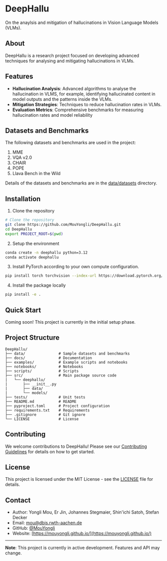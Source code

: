 # DeepHallu

On the anaylsis and mitigation of hallucinations in Vision Language Models (VLMs).

## About

DeepHallu is a research project focused on developing advanced techniques for analysing and mitigating hallucinations in VLMs.

## Features

- **Hallucination Analysis**: Advanced algorithms to analyse the hallucination in VLMS, for example, identifying hallucinated content in model outputs and the patterns inside the VLMs.
- **Mitigation Strategies**: Techniques to reduce hallucination rates in VLMs.
- **Evaluation Metrics**: Comprehensive benchmarks for measuring hallucination rates and model reliability

## Datasets and Benchmarks

The following datasets and benchmarks are used in the project:
1. MME
2. VQA v2.0
3. CHAIR
4. POPE
5. Llava Bench in the Wild

Details of the datasets and benchmarks are in the [data/datasets](data/datasets) directory.

## Installation

1. Clone the repository
```bash
# Clone the repository
git clone https://github.com/MouYongli/DeepHallu.git
cd DeepHallu
export PROJECT_ROOT=$(pwd)
```

2. Setup the environment
```bash
conda create -n deephallu python=3.12
conda activate deephallu
```

3. Install PyTorch according to your own compute configuration.
```bash
pip install torch torchvision --index-url https://download.pytorch.org/whl/cu129
```

4. Install the package locally
```bash
pip install -e .  
```

## Quick Start

Coming soon! This project is currently in the initial setup phase.

## Project Structure

```
DeepHallu/
├── data/               # Sample datasets and benchmarks
├── docs/               # Documentation
├── examples/           # Example scripts and notebooks
├── notebooks/          # Notebooks
├── scripts/            # Scripts
├── src/                # Main package source code
|   └── deephallu/
|       ├── __init__.py
|       ├── data/
|       └── models/
├── tests/              # Unit tests
├── README.md           # README
├── pyproject.toml      # Project configuration
├── requirements.txt    # Requirements
├── .gitignore          # Git ignore
└── LICENSE             # License
```

## Contributing

We welcome contributions to DeepHallu! Please see our [Contributing Guidelines](CONTRIBUTING.md) for details on how to get started.

## License

This project is licensed under the MIT License - see the [LICENSE](LICENSE) file for details.

<!-- ## Citation

If you use DeepHallu in your research, please cite:

```bibtex
@article{deephallu2025,
  author = {Mou, Yongli},
  title = {DeepHallu: On the Analysis and Mitigation of Hallucinations in Vision Language Models},
  year = {2025},
  journal = {arXiv preprint arXiv:2509.00000},
}
``` -->

## Contact

- Author: Yongli Mou, Er Jin, Johannes Stegmaier, Shin'ichi Satoh, Stefan Decker
- Email: mou@dbis.rwth-aachen.de
- GitHub: [@MouYongli](https://github.com/MouYongli)
- Website: [https://mouyongli.github.io/](https://mouyongli.github.io/)

---

**Note**: This project is currently in active development. Features and API may change.